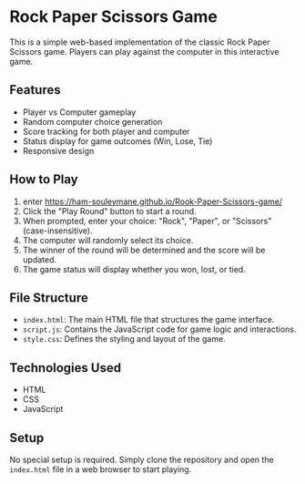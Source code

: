 # Rock Paper Scissors Game

This is a simple web-based implementation of the classic Rock Paper Scissors game. Players can play against the computer in this interactive game.

## Features

- Player vs Computer gameplay
- Random computer choice generation
- Score tracking for both player and computer
- Status display for game outcomes (Win, Lose, Tie)
- Responsive design

## How to Play

1. enter https://ham-souleymane.github.io/Rook-Paper-Scissors-game/
2. Click the "Play Round" button to start a round.
3. When prompted, enter your choice: "Rock", "Paper", or "Scissors" (case-insensitive).
4. The computer will randomly select its choice.
5. The winner of the round will be determined and the score will be updated.
6. The game status will display whether you won, lost, or tied.

## File Structure

- `index.html`: The main HTML file that structures the game interface.
- `script.js`: Contains the JavaScript code for game logic and interactions.
- `style.css`: Defines the styling and layout of the game.

## Technologies Used

- HTML
- CSS
- JavaScript

## Setup

No special setup is required. Simply clone the repository and open the `index.html` file in a web browser to start playing.
